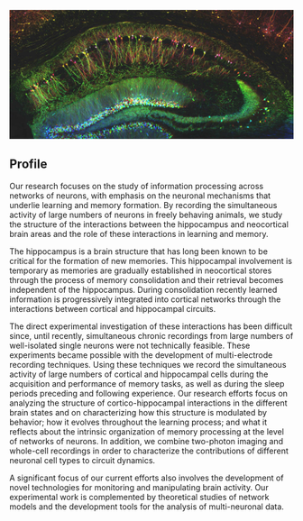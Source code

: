 ![The mouse hippocampus](/images/hippocampal-research-image.jpg)

## Profile
Our research focuses on the study of information processing across networks of neurons, with emphasis on the neuronal mechanisms that underlie learning and memory formation. By recording the simultaneous activity of large numbers of neurons in freely behaving animals, we study the structure of the interactions between the hippocampus and neocortical brain areas and the role of these interactions in learning and memory.

The hippocampus is a brain structure that has long been known to be critical for the formation of new memories. This hippocampal involvement is temporary as memories are gradually established in neocortical stores through the process of memory consolidation and their retrieval becomes independent of the hippocampus. During consolidation recently learned information is progressively integrated into cortical networks through the interactions between cortical and hippocampal circuits.

The direct experimental investigation of these interactions has been difficult since, until recently, simultaneous chronic recordings from large numbers of well-isolated single neurons were not technically feasible. These experiments became possible with the development of multi-electrode recording techniques.  Using these techniques we record the simultaneous activity of large numbers of cortical and hippocampal cells during the acquisition and performance of memory tasks, as well as during the sleep periods preceding and following experience. Our research efforts focus on analyzing the structure of cortico-hippocampal interactions in the different brain states and on characterizing how this structure is modulated by behavior; how it evolves throughout the learning process; and what it reflects about the intrinsic organization of memory processing at the level of networks of neurons. In addition, we combine two-photon imaging and whole-cell recordings in order to characterize the contributions of different neuronal cell types to circuit dynamics.

A significant focus of our current efforts also involves the development of novel technologies for monitoring and manipulating brain activity.  Our experimental work is complemented by theoretical studies of network models and the development tools for the analysis of multi-neuronal data.
